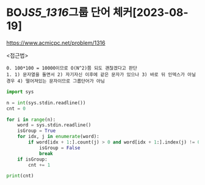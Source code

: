 # BOJ*S5_1316*그룹 단어 체커[2023-08-19]

https://www.acmicpc.net/problem/1316

<접근법>

```
0. 100*100 = 10000이므로 O(N^2)쯤 되도 괜찮겠다고 판단
1. 1) 문자열을 돌면서 2) 자기자신 이후에 같은 문자가 있으나 3) 바로 뒤 인덱스가 아닐 경우 4) 떨어져있는 문자이므로 그룹단어가 아님
```

```python
import sys

n = int(sys.stdin.readline())
cnt = 0

for i in range(n):
    word = sys.stdin.readline()
    isGroup = True
    for idx, j in enumerate(word):
        if word[idx + 1:].count(j) > 0 and word[idx + 1:].index(j) != 0:
            isGroup = False
            break
    if isGroup:
        cnt += 1

print(cnt)
```
